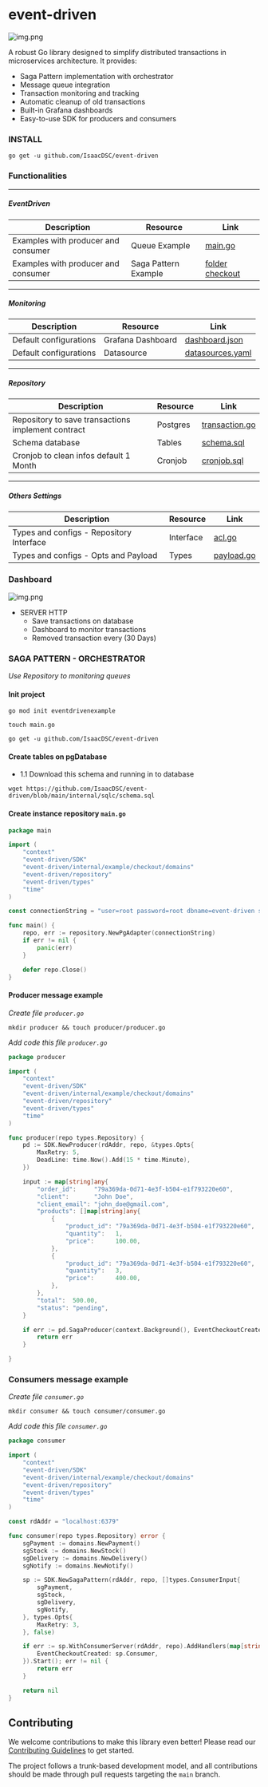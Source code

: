 # event-driven
![img.png](docs/eventdrive-beatles.webp)

A robust Go library designed to simplify distributed transactions in microservices architecture. It provides:

- Saga Pattern implementation with orchestrator
- Message queue integration
- Transaction monitoring and tracking
- Automatic cleanup of old transactions
- Built-in Grafana dashboards
- Easy-to-use SDK for producers and consumers

### INSTALL

```shell
go get -u github.com/IsaacDSC/event-driven
```


### Functionalities

---
##### EventDriven 
| Description | Resource | Link                                                                                            |
|------------|----------|-------------------------------------------------------------------------------------------------|
| Examples with producer and consumer | Queue Example | [main.go](https://github.com/IsaacDSC/event-driven/blob/main/internal/example/queue/main.go)    |
| Examples with producer and consumer | Saga Pattern Example | [folder checkout](https://github.com/IsaacDSC/event-driven/tree/main/internal/example/checkout) |
---
##### Monitoring
| Description | Resource | Link |
|------------|----------|------|
| Default configurations | Grafana Dashboard | [dashboard.json](https://github.com/IsaacDSC/event-driven/blob/main/grafana/dashboard.json) |
| Default configurations | Datasource | [datasources.yaml](https://github.com/IsaacDSC/event-driven/blob/main/grafana/provisioning/datasources/datasources.yaml) |
---
##### Repository
| Description | Resource | Link |
|------------|----------|------|
| Repository to save transactions implement contract | Postgres | [transaction.go](https://github.com/IsaacDSC/event-driven/blob/main/repository/transaction.go) |
| Schema database | Tables | [schema.sql](https://github.com/IsaacDSC/event-driven/blob/main/internal/sqlc/schema.sql) |
| Cronjob to clean infos default 1 Month | Cronjob | [cronjob.sql](https://github.com/IsaacDSC/event-driven/blob/main/internal/sqlc/cronjob.sql) |
--- 
##### Others Settings 
| Description | Resource | Link |
|------------|----------|------|
| Types and configs - Repository Interface | Interface | [acl.go](https://github.com/IsaacDSC/event-driven/blob/main/types/acl.go) |
| Types and configs - Opts and Payload | Types | [payload.go](https://github.com/IsaacDSC/event-driven/blob/main/types/payload.go) |


### Dashboard

![img.png](docs/img.png)

- SERVER HTTP
    - Save transactions on database
    - Dashboard to monitor transactions
    - Removed transaction every (30 Days)




### SAGA PATTERN - ORCHESTRATOR

*Use Repository to monitoring queues*

#### Init project
```shell
go mod init eventdrivenexample
```

```shell
touch main.go
```

```shell
go get -u github.com/IsaacDSC/event-driven
```

#### Create tables on pgDatabase
- 1.1 Download this schema and running in to database
```shell
wget https://github.com/IsaacDSC/event-driven/blob/main/internal/sqlc/schema.sql
```

#### Create instance repository `main.go`

```go
package main

import (
	"context"
	"event-driven/SDK"
	"event-driven/internal/example/checkout/domains"
	"event-driven/repository"
	"event-driven/types"
	"time"
)

const connectionString = "user=root password=root dbname=event-driven sslmode=disable"

func main() {
	repo, err := repository.NewPgAdapter(connectionString)
	if err != nil {
		panic(err)
	}

	defer repo.Close()
}
```

#### Producer message example

*Create file `producer.go`*
```shell
mkdir producer && touch producer/producer.go
```

*Add code this file `producer.go`*
```go 
package producer

import (
	"context"
	"event-driven/SDK"
	"event-driven/internal/example/checkout/domains"
	"event-driven/repository"
	"event-driven/types"
	"time"
)

func producer(repo types.Repository) {
	pd := SDK.NewProducer(rdAddr, repo, &types.Opts{
		MaxRetry: 5,
		DeadLine: time.Now().Add(15 * time.Minute),
	})

	input := map[string]any{
		"order_id":     "79a369da-0d71-4e3f-b504-e1f793220e60",
		"client":       "John Doe",
		"client_email": "john_doe@gmail.com",
		"products": []map[string]any{
			{
				"product_id": "79a369da-0d71-4e3f-b504-e1f793220e60",
				"quantity":   1,
				"price":      100.00,
			},
			{
				"product_id": "79a369da-0d71-4e3f-b504-e1f793220e60",
				"quantity":   3,
				"price":      400.00,
			},
		},
		"total":  500.00,
		"status": "pending",
	}

	if err := pd.SagaProducer(context.Background(), EventCheckoutCreated, input); err != nil {
		return err
	}

}
```

### Consumers message example

*Create file `consumer.go`*
```shell
mkdir consumer && touch consumer/consumer.go
```

*Add code this file `consumer.go`*

```go
package consumer

import (
	"context"
	"event-driven/SDK"
	"event-driven/internal/example/checkout/domains"
	"event-driven/repository"
	"event-driven/types"
	"time"
)

const rdAddr = "localhost:6379"

func consumer(repo types.Repository) error {
	sgPayment := domains.NewPayment()
	sgStock := domains.NewStock()
	sgDelivery := domains.NewDelivery()
	sgNotify := domains.NewNotify()

	sp := SDK.NewSagaPattern(rdAddr, repo, []types.ConsumerInput{
		sgPayment,
		sgStock,
		sgDelivery,
		sgNotify,
	}, types.Opts{
		MaxRetry: 3,
	}, false)

	if err := sp.WithConsumerServer(rdAddr, repo).AddHandlers(map[string]types.ConsumerFn{
		EventCheckoutCreated: sp.Consumer,
	}).Start(); err != nil {
		return err
	}

	return nil
}
```

## Contributing

We welcome contributions to make this library even better! Please read our [Contributing Guidelines](docs/CONTRIBUTING.md) to get started.

The project follows a trunk-based development model, and all contributions should be made through pull requests targeting the `main` branch.